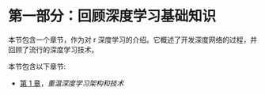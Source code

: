 

# 第一部分：回顾深度学习基础知识

本节包含一个章节，作为对 r 深度学习的介绍。它概述了开发深度网络的过程，并回顾了流行的深度学习技术。

本节包含以下章节:

*   [第 1 章](db6a812d-2bad-4f40-9e99-0e20abbe665c.xhtml)，*重温深度学习架构和技术*